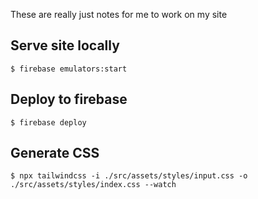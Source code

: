 These are really just notes for me to work on my site

## Serve site locally

```
$ firebase emulators:start
```

## Deploy to firebase

```
$ firebase deploy
```

## Generate CSS

```
$ npx tailwindcss -i ./src/assets/styles/input.css -o ./src/assets/styles/index.css --watch
```
